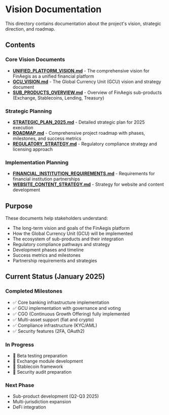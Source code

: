 # Vision Documentation

This directory contains documentation about the project's vision, strategic direction, and roadmap.

## Contents

### Core Vision Documents
- **[UNIFIED_PLATFORM_VISION.md](UNIFIED_PLATFORM_VISION.md)** - The comprehensive vision for FinAegis as a unified financial platform
- **[GCU_VISION.md](GCU_VISION.md)** - The Global Currency Unit (GCU) vision and strategy document
- **[SUB_PRODUCTS_OVERVIEW.md](SUB_PRODUCTS_OVERVIEW.md)** - Overview of FinAegis sub-products (Exchange, Stablecoins, Lending, Treasury)

### Strategic Planning
- **[STRATEGIC_PLAN_2025.md](STRATEGIC_PLAN_2025.md)** - Detailed strategic plan for 2025 execution
- **[ROADMAP.md](ROADMAP.md)** - Comprehensive project roadmap with phases, milestones, and success metrics
- **[REGULATORY_STRATEGY.md](REGULATORY_STRATEGY.md)** - Regulatory compliance strategy and licensing approach

### Implementation Planning
- **[FINANCIAL_INSTITUTION_REQUIREMENTS.md](FINANCIAL_INSTITUTION_REQUIREMENTS.md)** - Requirements for financial institution partnerships
- **[WEBSITE_CONTENT_STRATEGY.md](WEBSITE_CONTENT_STRATEGY.md)** - Strategy for website and content development

## Purpose

These documents help stakeholders understand:
- The long-term vision and goals of the FinAegis platform
- How the Global Currency Unit (GCU) will be implemented
- The ecosystem of sub-products and their integration
- Regulatory compliance pathways and strategy
- Development phases and timeline
- Success metrics and milestones
- Partnership requirements and strategies

## Current Status (January 2025)

### Completed Milestones
- ✅ Core banking infrastructure implementation
- ✅ GCU implementation with governance and voting
- ✅ CGO (Continuous Growth Offering) fully implemented
- ✅ Multi-asset support (fiat and crypto)
- ✅ Compliance infrastructure (KYC/AML)
- ✅ Security features (2FA, OAuth2)

### In Progress
- 🚧 Beta testing preparation
- 🚧 Exchange module development
- 🚧 Stablecoin framework
- 🚧 Security audit preparation

### Next Phase
- Sub-product development (Q2-Q3 2025)
- Multi-jurisdiction expansion
- DeFi integration